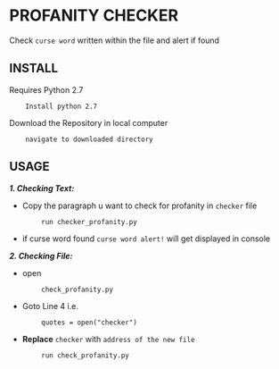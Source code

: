# PROFANITY CHECKER

Check `curse word` written within the file and alert if found 

## INSTALL

Requires Python 2.7
```
    Install python 2.7
```
Download the Repository in local computer
```
    navigate to downloaded directory
```


## USAGE
_**1. Checking Text:**_

- Copy the paragraph u want to check for profanity in `checker` file
```
        run checker_profanity.py 
``` 
- if curse word found `curse word alert!` will get displayed in console


_**2. Checking File:**_

- open 
```
        check_profanity.py
``` 
- Goto Line 4 i.e. 
```
        quotes = open("checker")
```
- **Replace** `checker` with `address of the new file`
```angular2html
        run check_profanity.py
```
